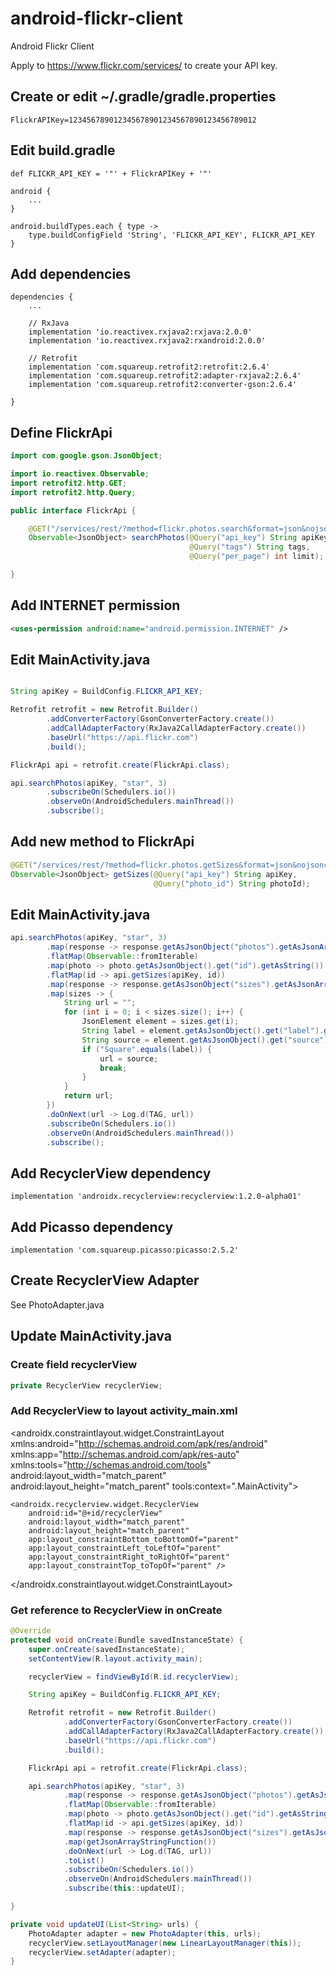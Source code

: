 # android-flickr-client

Android Flickr Client

Apply to https://www.flickr.com/services/ to create your API key.

## Create or edit ~/.gradle/gradle.properties

    FlickrAPIKey=123456789012345678901234567890123456789012

## Edit build.gradle

    def FLICKR_API_KEY = '"' + FlickrAPIKey + '"'

    android {
        ...
    }
    
    android.buildTypes.each { type ->
        type.buildConfigField 'String', 'FLICKR_API_KEY', FLICKR_API_KEY
    }
    
## Add dependencies

    dependencies {
        ...

        // RxJava
        implementation 'io.reactivex.rxjava2:rxjava:2.0.0'
        implementation 'io.reactivex.rxjava2:rxandroid:2.0.0'

        // Retrofit
        implementation 'com.squareup.retrofit2:retrofit:2.6.4'
        implementation 'com.squareup.retrofit2:adapter-rxjava2:2.6.4'
        implementation 'com.squareup.retrofit2:converter-gson:2.6.4'

    }

## Define FlickrApi

```java
import com.google.gson.JsonObject;

import io.reactivex.Observable;
import retrofit2.http.GET;
import retrofit2.http.Query;

public interface FlickrApi {

    @GET("/services/rest/?method=flickr.photos.search&format=json&nojsoncallback=1")
    Observable<JsonObject> searchPhotos(@Query("api_key") String apiKey,
                                        @Query("tags") String tags,
                                        @Query("per_page") int limit);

}
```

## Add INTERNET permission

```xml
<uses-permission android:name="android.permission.INTERNET" />
```

## Edit MainActivity.java

```java

String apiKey = BuildConfig.FLICKR_API_KEY;

Retrofit retrofit = new Retrofit.Builder()
        .addConverterFactory(GsonConverterFactory.create())
        .addCallAdapterFactory(RxJava2CallAdapterFactory.create())
        .baseUrl("https://api.flickr.com")
        .build();

FlickrApi api = retrofit.create(FlickrApi.class);

api.searchPhotos(apiKey, "star", 3)
        .subscribeOn(Schedulers.io())
        .observeOn(AndroidSchedulers.mainThread())
        .subscribe();
```

## Add new method to FlickrApi

```java
@GET("/services/rest/?method=flickr.photos.getSizes&format=json&nojsoncallback=1")
Observable<JsonObject> getSizes(@Query("api_key") String apiKey,
                                @Query("photo_id") String photoId);
```

## Edit MainActivity.java

```java
api.searchPhotos(apiKey, "star", 3)
        .map(response -> response.getAsJsonObject("photos").getAsJsonArray("photo"))
        .flatMap(Observable::fromIterable)
        .map(photo -> photo.getAsJsonObject().get("id").getAsString())
        .flatMap(id -> api.getSizes(apiKey, id))
        .map(response -> response.getAsJsonObject("sizes").getAsJsonArray("size"))
        .map(sizes -> {
            String url = "";
            for (int i = 0; i < sizes.size(); i++) {
                JsonElement element = sizes.get(i);
                String label = element.getAsJsonObject().get("label").getAsString();
                String source = element.getAsJsonObject().get("source").getAsString();
                if ("Square".equals(label)) {
                    url = source;
                    break;
                }
            }
            return url;
        })
        .doOnNext(url -> Log.d(TAG, url))
        .subscribeOn(Schedulers.io())
        .observeOn(AndroidSchedulers.mainThread())
        .subscribe();
```

## Add RecyclerView dependency

    implementation 'androidx.recyclerview:recyclerview:1.2.0-alpha01'

## Add Picasso dependency

    implementation 'com.squareup.picasso:picasso:2.5.2'

## Create RecyclerView Adapter

See PhotoAdapter.java

## Update MainActivity.java

### Create field recyclerView

```java
private RecyclerView recyclerView;
```

### Add RecyclerView to layout activity_main.xml

<?xml version="1.0" encoding="utf-8"?>
<androidx.constraintlayout.widget.ConstraintLayout xmlns:android="http://schemas.android.com/apk/res/android"
    xmlns:app="http://schemas.android.com/apk/res-auto"
    xmlns:tools="http://schemas.android.com/tools"
    android:layout_width="match_parent"
    android:layout_height="match_parent"
    tools:context=".MainActivity">

    <androidx.recyclerview.widget.RecyclerView
        android:id="@+id/recyclerView"
        android:layout_width="match_parent"
        android:layout_height="match_parent"
        app:layout_constraintBottom_toBottomOf="parent"
        app:layout_constraintLeft_toLeftOf="parent"
        app:layout_constraintRight_toRightOf="parent"
        app:layout_constraintTop_toTopOf="parent" />

</androidx.constraintlayout.widget.ConstraintLayout>

### Get reference to RecyclerView in onCreate

```java
@Override
protected void onCreate(Bundle savedInstanceState) {
    super.onCreate(savedInstanceState);
    setContentView(R.layout.activity_main);

    recyclerView = findViewById(R.id.recyclerView);

    String apiKey = BuildConfig.FLICKR_API_KEY;

    Retrofit retrofit = new Retrofit.Builder()
            .addConverterFactory(GsonConverterFactory.create())
            .addCallAdapterFactory(RxJava2CallAdapterFactory.create())
            .baseUrl("https://api.flickr.com")
            .build();

    FlickrApi api = retrofit.create(FlickrApi.class);

    api.searchPhotos(apiKey, "star", 3)
            .map(response -> response.getAsJsonObject("photos").getAsJsonArray("photo"))
            .flatMap(Observable::fromIterable)
            .map(photo -> photo.getAsJsonObject().get("id").getAsString())
            .flatMap(id -> api.getSizes(apiKey, id))
            .map(response -> response.getAsJsonObject("sizes").getAsJsonArray("size"))
            .map(getJsonArrayStringFunction())
            .doOnNext(url -> Log.d(TAG, url))
            .toList()
            .subscribeOn(Schedulers.io())
            .observeOn(AndroidSchedulers.mainThread())
            .subscribe(this::updateUI);

}

private void updateUI(List<String> urls) {
    PhotoAdapter adapter = new PhotoAdapter(this, urls);
    recyclerView.setLayoutManager(new LinearLayoutManager(this));
    recyclerView.setAdapter(adapter);
}
```
